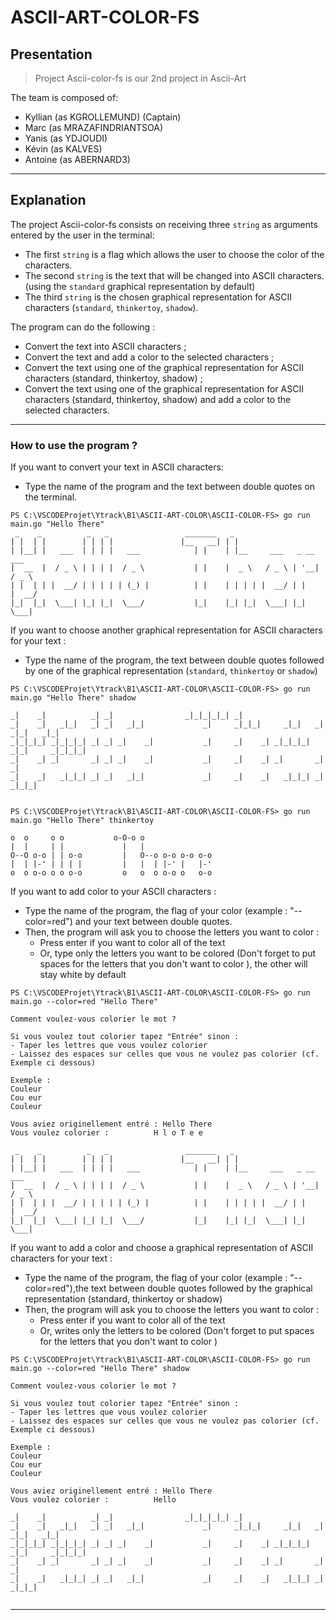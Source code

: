 # ASCII-ART-COLOR-FS


## Presentation

> Project Ascii-color-fs is our 2nd project in Ascii-Art

The team is composed of:
 - Kyllian (as KGROLLEMUND) (Captain)
 - Marc (as MRAZAFINDRIANTSOA)
 - Yanis (as YDJOUDI)
 - Kévin (as KALVES)
 - Antoine (as ABERNARD3)

<hr>

## Explanation

The project Ascii-color-fs consists on receiving three `string` as arguments entered by the user in the terminal:
 - The first `string` is a flag which allows the user to choose the color of the characters.
 - The second `string` is the text that will be changed into ASCII characters. (using the `standard` graphical representation by default)
 - The third `string` is the chosen graphical representation for ASCII characters (`standard`, `thinkertoy`, `shadow`).

The program can do the following :
 - Convert the text into ASCII characters ;
 - Convert the text and add a color to the selected characters ;
 - Convert the text using one of the graphical representation for ASCII characters (standard, thinkertoy, shadow) ;
 - Convert the text using one of the graphical representation for ASCII characters (standard, thinkertoy, shadow) and add a color to the selected characters.

<hr>

### How to use the program ?

If you want to convert your text in ASCII characters:
 - Type the name of the program and the text between double quotes on the terminal.

```
PS C:\VSCODEProjet\Ytrack\B1\ASCII-ART-COLOR\ASCII-COLOR-FS> go run main.go "Hello There"
 _    _          _   _                 _______   _
| |  | |        | | | |               |__   __| | |
| |__| |   ___  | | | |   ___            | |    | |__     ___   _ __    ___
|  __  |  / _ \ | | | |  / _ \           | |    |  _ \   / _ \ | '__|  / _ \
| |  | | |  __/ | | | | | (_) |          | |    | | | | |  __/ | |    |  __/
|_|  |_|  \___| |_| |_|  \___/           |_|    |_| |_|  \___| |_|     \___|

```

If you want to choose another graphical representation for ASCII characters for your text :
 - Type the name of the program, the text between double quotes followed by one of the graphical representation (`standard`, `thinkertoy` or `shadow`)


```console
PS C:\VSCODEProjet\Ytrack\B1\ASCII-ART-COLOR\ASCII-COLOR-FS> go run main.go "Hello There" shadow

_|    _|          _| _|                _|_|_|_|_| _|
_|    _|   _|_|   _| _|   _|_|             _|     _|_|_|     _|_|   _|  _|_|   _|_|
_|_|_|_| _|_|_|_| _| _| _|    _|           _|     _|    _| _|_|_|_| _|_|     _|_|_|_|
_|    _| _|       _| _| _|    _|           _|     _|    _| _|       _|       _|
_|    _|   _|_|_| _| _|   _|_|             _|     _|    _|   _|_|_| _|         _|_|_|


PS C:\VSCODEProjet\Ytrack\B1\ASCII-ART-COLOR\ASCII-COLOR-FS> go run main.go "Hello There" thinkertoy
     
o  o     o o           o-O-o o
|  |     | |             |   |
O--O o-o | | o-o         |   O--o o-o o-o o-o
|  | |-' | | | |         |   |  | |-' |   |-'
o  o o-o o o o-o         o   o  o o-o o   o-o

```


If you want to add color to your ASCII characters :
 - Type the name of the program, the flag of your color (example : "--color=red") and your text between double quotes.
 - Then, the program will ask you to choose the letters you want to color :
    - Press enter if you want to color all of the text 
    - Or, type only the letters you want to be colored (Don't forget to put spaces for the letters that you don't want to color ), the other will stay white by default

```console 
PS C:\VSCODEProjet\Ytrack\B1\ASCII-ART-COLOR\ASCII-COLOR-FS> go run main.go --color=red "Hello There"  

Comment voulez-vous colorier le mot ?

Si vous voulez tout colorier tapez "Entrée" sinon :
- Taper les lettres que vous voulez colorier
- Laissez des espaces sur celles que vous ne voulez pas colorier (cf. Exemple ci dessous)

Exemple :
Couleur
Cou eur
Couleur

Vous aviez originellement entré : Hello There
Vous voulez colorier :          H l o T e e

 _    _          _   _                 _______   _                           
| |  | |        | | | |               |__   __| | |                          
| |__| |   ___  | | | |   ___            | |    | |__     ___   _ __    ___  
|  __  |  / _ \ | | | |  / _ \           | |    |  _ \   / _ \ | '__|  / _ \ 
| |  | | |  __/ | | | | | (_) |          | |    | | | | |  __/ | |    |  __/ 
|_|  |_|  \___| |_| |_|  \___/           |_|    |_| |_|  \___| |_|     \___| 

```

If you want to add a color and choose a graphical representation of ASCII characters for your text :
 - Type the name of the program, the flag of your color (example : "--color=red"),the text between double quotes followed by the graphical representation (standard, thinkertoy or shadow)
 - Then, the program will ask you to choose the letters you want to color :
    - Press enter if you want to color all of the text 
    - Or, writes only the letters to be colored (Don't forget to put spaces for the letters that you don't want to color )

```console 
PS C:\VSCODEProjet\Ytrack\B1\ASCII-ART-COLOR\ASCII-COLOR-FS> go run main.go --color=red "Hello There" shadow 

Comment voulez-vous colorier le mot ?

Si vous voulez tout colorier tapez "Entrée" sinon :
- Taper les lettres que vous voulez colorier
- Laissez des espaces sur celles que vous ne voulez pas colorier (cf. Exemple ci dessous)

Exemple :
Couleur
Cou eur
Couleur

Vous aviez originellement entré : Hello There
Vous voulez colorier :          Hello      

_|    _|          _| _|                _|_|_|_|_| _|
_|    _|   _|_|   _| _|   _|_|             _|     _|_|_|     _|_|   _|  _|_|   _|_|
_|_|_|_| _|_|_|_| _| _| _|    _|           _|     _|    _| _|_|_|_| _|_|     _|_|_|_|
_|    _| _|       _| _| _|    _|           _|     _|    _| _|       _|       _|
_|    _|   _|_|_| _| _|   _|_|             _|     _|    _|   _|_|_| _|         _|_|_|


```

<hr>                                                               
            
